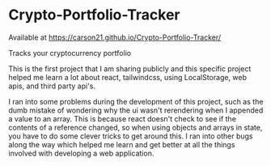 # Crypto-Portfolio-Tracker

Available at https://carson21.github.io/Crypto-Portfolio-Tracker/

Tracks your cryptocurrency portfolio

This is the first project that I am sharing publicly and this specific project helped me learn a lot about react, tailwindcss, using LocalStorage, web apis, and third party api's.

I ran into some problems during the development of this project, such as the dumb mistake of wondering why the ui wasn't rerendering when I appended a value to an array. This is because react doesn't check to see if the contents of a reference changed, so when using objects and arrays in state, you have to do some clever tricks to get around this. I ran into other bugs along the way which helped me learn and get better at all the things involved with developing a web application.
